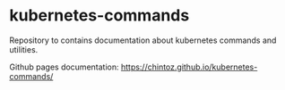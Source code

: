 # kubernetes-commands
Repository to contains documentation about kubernetes commands and utilities.

Github pages documentation: https://chintoz.github.io/kubernetes-commands/


